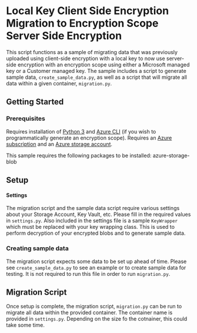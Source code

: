 # Local Key Client Side Encryption Migration to Encryption Scope Server Side Encryption

This script functions as a sample of migrating data that was previously uploaded using client-side encryption with a local key to now use server-side encryption with an encryption scope using either a Microsoft managed key or a Customer managed key. The sample includes a script to generate sample data, `create_sample_data.py`, as well as a script that will migrate all data within a given container, `migration.py`.

## Getting Started
### Prerequisites
Requires installation of [Python 3](https://www.python.org/downloads/) and [Azure CLI](https://docs.microsoft.com/en-us/cli/azure/install-azure-cli?view=azure-cli-latest) (if you wish to programmatically generate an encryption scope). Requires an [Azure subscription](https://azure.microsoft.com/en-us/free/) and an [Azure storage account](https://docs.microsoft.com/en-us/azure/storage/common/storage-account-create?tabs=azure-portal).

This sample requires the following packages to be installed:
azure-storage-blob

## Setup
#### Settings
The migration script and the sample data script require various settings about your Storage Account, Key Vault, etc. Please fill in the required values in `settings.py`. Also included in the settings file is a sample `KeyWrapper` which must be replaced with your key wrapping class. This is used to perform decryption of your encrypted blobs and to generate sample data.

### Creating sample data
The migration script expects some data to be set up ahead of time. Please see `create_sample_data.py` to see an example or to create sample data for testing. It is not required to run this file in order to run `migration.py`.

## Migration Script
Once setup is complete, the migration script, `migration.py` can be run to migrate all data within the provided container. The container name is provided in `settings.py`. Depending on the size fo the cotnainer, this could take some time.